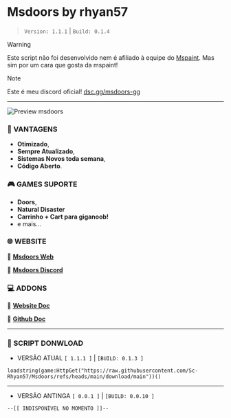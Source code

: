 # **Msdoors by rhyan57**
> ``Version: 1.1.1`` | ``Build: 0.1.4``

> [!WARNING]
> Este script não foi desenvolvido nem é afiliado à equipe do [Mspaint](https://mspaint.cc/). Mas sim por um cara que gosta da mspaint!

> [!NOTE]
> Este é meu discord oficial!
> [dsc.gg/msdoors-gg](https://dsc.gg/msdoors-gg)

---

![Preview msdoors](https://msdoors.vercel.app/_next/image?url=%2Fmspaint.png&w=750&q=75)

### **📍 VANTAGENS**
- **Otimizado**,
- **Sempre Atualizado**,
- **Sistemas Novos toda semana**,
- **Código Aberto**.

### **🎮 GAMES SUPORTE**
- **Doors**,
- **Natural Disaster**
- **Carrinho + Cart para giganoob!**
- e mais...

### **🌐 WEBSITE**
📍 [ **Msdoors Web**](https://msdoors-gg.vercel.app/)

📍 [ **Msdoors Discord**](https://dsc.gg/Msdoors-gg)


### **💻 ADDONS**
📌 [ **Website Doc** ](https://msdoors-gg.vercel.app/Addons)

📌 [ **Github Doc** ](https://github.com/Sc-Rhyan57/MsAddons/tree/main)

---

### **📂 SCRIPT DONWLOAD**
- VERSÃO ATUAL ``[ 1.1.1 ]`` | ``[BUILD: 0.1.3 ]``
```luau
loadstring(game:HttpGet("https://raw.githubusercontent.com/Sc-Rhyan57/Msdoors/refs/heads/main/download/main"))()
```
---
- VERSÃO ANTINGA ``[ 0.0.1 ]`` | ``[BUILD: 0.0.10 ]``

```luau
--[[ INDISPONÍVEL NO MOMENTO ]]--
```

